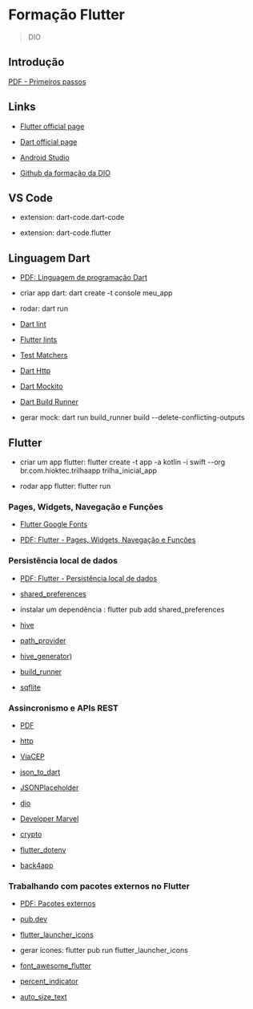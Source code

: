 # Formação Flutter

> DIO

## Introdução

[PDF - Primeiros passos](/files/Primeiros%20Passos%20com%20Flutter.pdf)

## Links

- [Flutter official page](https://flutter.dev/)

- [Dart official page](https://dart.dev/)

- [Android Studio](https://developer.android.com/studio?hl=pt-br)

- [Github da formação da DIO](https://github.com/digitalinnovationone/dio-flutter)

## VS Code

- extension: dart-code.dart-code

- extension: dart-code.flutter

## Linguagem Dart

- [PDF: Linguagem de programação Dart](files/Linguagem%20de%20Programação%20Dart.pdf)

- criar app dart: dart create -t console meu_app

- rodar: dart run

- [Dart lint](https://pub.dev/packages/lint)

- [Flutter lints](https://pub.dev/packages/flutter_lints)

- [Test Matchers](/dart/tests_app/matchers.md)

- [Dart Http](https://pub.dev/packages/http)

- [Dart Mockito](https://pub.dev/packages/mockito)

- [Dart Build Runner](https://pub.dev/packages/build_runner)

- gerar mock: dart run build_runner build --delete-conflicting-outputs

## Flutter

- criar um app flutter: flutter create -t app -a kotlin -i swift --org br.com.hioktec.trilhaapp trilha_inicial_app

- rodar app flutter: flutter run

### Pages, Widgets, Navegação e Funções

- [Flutter Google Fonts](https://pub.dev/packages/google_fonts)

- [PDF: Flutter - Pages, Widgets, Navegação e Funções](files/Pages,%20Widgets,%20Navegação%20e%20Funções.pdf)

### Persistência local de dados

- [PDF: Flutter - Persistência local de dados](files/Persistência%20local%20de%20dados.pdf)

- [shared_preferences](https://pub.dev/packages/shared_preferences)

- instalar um dependência : flutter pub add shared_preferences

- [hive](https://pub.dev/packages/hive)

- [path_provider](https://pub.dev/packages/path_provider)

- [hive_generator)](https://pub.dev/packages/hive_generator)

- [build_runner](https://pub.dev/packages/build_runner)

- [sqflite](https://pub.dev/packages/sqflite)

### Assincronismo e APIs REST

- [PDF](files/Assincronismo%20e%20APIs%20REST.pdf)

- [http](https://pub.dev/packages/http)

- [ViaCEP](https://viacep.com.br/)

- [json_to_dart](https://javiercbk.github.io/json_to_dart/)

- [JSONPlaceholder](https://jsonplaceholder.typicode.com/)

- [dio](https://pub.dev/packages/dio)

- [Developer Marvel](https://developer.marvel.com/)

- [crypto](https://pub.dev/packages/crypto)

- [flutter_dotenv](https://pub.dev/packages/flutter_dotenv)

- [back4app](https://www.back4app.com/)

### Trabalhando com pacotes externos no Flutter

- [PDF: Pacotes externos](files/Pacotes%20Externos.pdf)

- [pub.dev](https://pub.dev/)

- [flutter_launcher_icons](https://pub.dev/packages/flutter_launcher_icons)

- gerar ícones: flutter pub run flutter_launcher_icons

- [font_awesome_flutter](https://pub.dev/packages/font_awesome_flutter)

- [percent_indicator](https://pub.dev/packages/percent_indicator)

- [auto_size_text](https://pub.dev/packages/auto_size_text)

